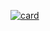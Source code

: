 [![card](https://github-readme-stats.vercel.app/api?username=vitutelles&theme=tokyonight)](https://github.com/anuraghazra/github-readme-stats)

